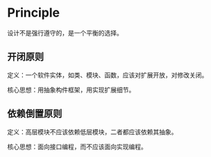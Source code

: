 # Principle

设计不是强行遵守的，是一个平衡的选择。

## 开闭原则

定义：一个软件实体，如类、模块、函数，应该对扩展开放，对修改关闭。

核心思想：用抽象构件框架，用实现扩展细节。

## 依赖倒置原则

定义：高层模块不应该依赖低层模块，二者都应该依赖其抽象。

核心思想：面向接口编程，而不应该面向实现编程。

